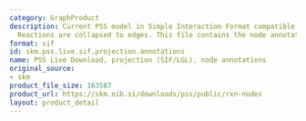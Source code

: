 ```yaml
---
category: GraphProduct
description: Current PSS model in Simple Interaction Format compatible with Cytoscape.
  Reactions are collapsed to edges. This file contains the node annotations.
format: sif
id: skm.pss.live.sif.projection.annotations
name: PSS Live Download, projection (SIF/LGL), node annotations
original_source:
- skm
product_file_size: 163587
product_url: https://skm.nib.si/downloads/pss/public/rxn-nodes
layout: product_detail
---
```

